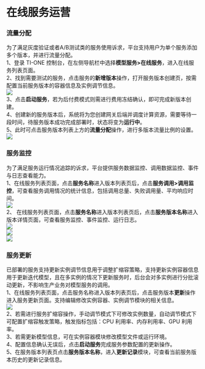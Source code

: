 # 在线服务运营   
### 流量分配      
为了满足灰度验证或者A/B测试类的服务使用诉求，平台支持用户为单个服务添加多个版本，并进行流量分配。  
1、登录 TI-ONE 控制台，在左侧导航栏中选择**模型服务>在线服务**，进入在线服务列表页面。  
2、找到需要测试的服务，点击服务的**新增版本**操作，打开服务版本创建页，按需配置当前服务版本的容器信息及实例调节信息。   
![](https://qcloudimg.tencent-cloud.cn/raw/5d1f57802a9ee5d9642c6dc4d5bcc818.png)   
3、点击**启动服务**，若为后付费模式则需进行费用冻结确认，即可完成新版本创建。  
4、创建新的服务版本后，系统将为您创建网关后端并调度计算资源，需要等待一段时间，待服务版本成功完成部署时，状态将变为**运行中**。  
5、此时可点击服务版本列表上方的**流量分配**操作，进行多版本流量比例的设置。  
![](https://qcloudimg.tencent-cloud.cn/raw/3594eed70281849a33b16646c2f7e43e.png)  

### 服务监控  
为了满足服务运行情况追踪的诉求，平台提供服务数据监控、调用数据监控、事件与日志查看能力。  
1、在线服务列表页面，点击**服务名称**进入版本列表页后，点击**服务调用>调用监控**，可查看服务调用情况的统计信息，包括调用总量、失败调用量、平均响应时间。   
![](https://qcloudimg.tencent-cloud.cn/raw/1ffe43a485589c39e7517db16ab1d5c4.png)  
2、	在线服务列表页面，点击**服务名称**进入版本列表页后，点击**服务版本名称**进入版本详情页面，可查看服务监控、事件监控、运行日志。  
![](https://qcloudimg.tencent-cloud.cn/raw/315ff7b0966350cf5a46461dba0963f2.png)  
![](https://qcloudimg.tencent-cloud.cn/raw/c10408930823cafb4064b21f4154018c.png)  
![](https://qcloudimg.tencent-cloud.cn/raw/a4323cd013c46afb7a8a608e5e0b6522.png)  

### 服务更新  
已部署的服务支持更新实例调节信息用于调整扩缩容策略，支持更新实例容器信息用于更新迭代模型，且在多实例的情况下更新服务时，后台会对多实例进行分批滚动更新，不影响生产业务对模型服务的调用。  
1、在线服务列表页面，点击服务名称进入版本列表页后，点击服务版本**更新**操作进入服务更新页面。支持编辑修改实例容器、实例调节模块的相关信息。  
![](https://qcloudimg.tencent-cloud.cn/raw/4e4ad397ccd47500aefc72abf2cf82b6.png)     
2、若需进行服务扩缩容操作，手动调节模式下可修改实例数量，自动调节模式下可配置扩缩容触发策略，触发指标包括：CPU 利用率、内存利用率、GPU 利用率。  
3、若需更新模型信息，可在实例容器模块修改模型文件或运行环境。  
4、配置信息确认无误后，点击**启动服务**完成服务参数配置的更新操作。  
5、在服务版本列表页点击**服务版本名称**，进入**更新记录**模块，可查看当前服务版本历史的更新记录信息。  

